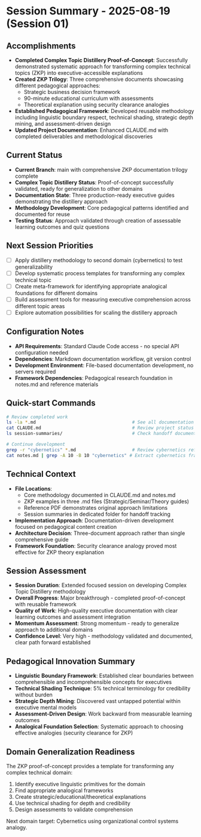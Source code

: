 # Session Summary - 2025-08-19 (Session 01)

## Accomplishments
- **Completed Complex Topic Distillery Proof-of-Concept**: Successfully demonstrated systematic approach for transforming complex technical topics (ZKP) into executive-accessible explanations
- **Created ZKP Trilogy**: Three comprehensive documents showcasing different pedagogical approaches:
  - Strategic business decision framework
  - 90-minute educational curriculum with assessments
  - Theoretical explanation using security clearance analogies
- **Established Pedagogical Framework**: Developed reusable methodology including linguistic boundary respect, technical shading, strategic depth mining, and assessment-driven design
- **Updated Project Documentation**: Enhanced CLAUDE.md with completed deliverables and methodological discoveries

## Current Status
- **Current Branch**: main with comprehensive ZKP documentation trilogy complete
- **Complex Topic Distillery Status**: Proof-of-concept successfully validated, ready for generalization to other domains
- **Documentation State**: Three production-ready executive guides demonstrating the distillery approach
- **Methodology Development**: Core pedagogical patterns identified and documented for reuse
- **Testing Status**: Approach validated through creation of assessable learning outcomes and quiz questions

## Next Session Priorities
- [ ] Apply distillery methodology to second domain (cybernetics) to test generalizability
- [ ] Develop systematic process templates for transforming any complex technical topic
- [ ] Create meta-framework for identifying appropriate analogical foundations for different domains
- [ ] Build assessment tools for measuring executive comprehension across different topic areas
- [ ] Explore automation possibilities for scaling the distillery approach

## Configuration Notes
- **API Requirements**: Standard Claude Code access - no special API configuration needed
- **Dependencies**: Markdown documentation workflow, git version control
- **Development Environment**: File-based documentation development, no servers required
- **Framework Dependencies**: Pedagogical research foundation in notes.md and reference materials

## Quick-start Commands
```bash
# Review completed work
ls -la *.md                                    # See all documentation files
cat CLAUDE.md                                  # Review project status
ls session-summaries/                          # Check handoff documentation

# Continue development
grep -r "cybernetics" *.md                     # Review cybernetics references for next domain
cat notes.md | grep -A 10 -B 10 "cybernetics" # Extract cybernetics framework ideas
```

## Technical Context
- **File Locations**: 
  - Core methodology documented in CLAUDE.md and notes.md
  - ZKP examples in three .md files (Strategic/Seminar/Theory guides)
  - Reference PDF demonstrates original approach limitations
  - Session summaries in dedicated folder for handoff tracking
- **Implementation Approach**: Documentation-driven development focused on pedagogical content creation
- **Architecture Decision**: Three-document approach rather than single comprehensive guide
- **Framework Foundation**: Security clearance analogy proved most effective for ZKP theory explanation

## Session Assessment
- **Session Duration**: Extended focused session on developing Complex Topic Distillery methodology
- **Overall Progress**: Major breakthrough - completed proof-of-concept with reusable framework
- **Quality of Work**: High-quality executive documentation with clear learning outcomes and assessment integration
- **Momentum Assessment**: Strong momentum - ready to generalize approach to additional domains
- **Confidence Level**: Very high - methodology validated and documented, clear path forward established

## Pedagogical Innovation Summary
- **Linguistic Boundary Framework**: Established clear boundaries between comprehensible and incomprehensible concepts for executives
- **Technical Shading Technique**: 5% technical terminology for credibility without burden
- **Strategic Depth Mining**: Discovered vast untapped potential within executive mental models
- **Assessment-Driven Design**: Work backward from measurable learning outcomes
- **Analogical Foundation Selection**: Systematic approach to choosing effective analogies (security clearance for ZKP)

## Domain Generalization Readiness
The ZKP proof-of-concept provides a template for transforming any complex technical domain:
1. Identify executive linguistic primitives for the domain
2. Find appropriate analogical frameworks
3. Create strategic/educational/theoretical explanations
4. Use technical shading for depth and credibility
5. Design assessments to validate comprehension

Next domain target: Cybernetics using organizational control systems analogy.